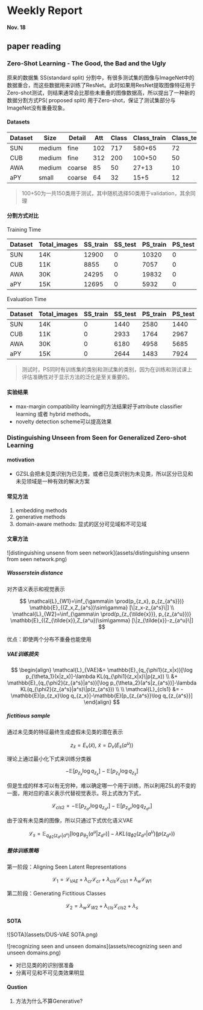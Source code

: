 # Weekly Report

**Nov. 18**

## paper reading

### Zero-Shot Learning - The Good, the Bad and the Ugly

原来的数据集 SS(standard split) 分割中，有很多测试集的图像与ImageNet中的数据重合，而这些数据用来训练了ResNet。此时如果用ResNet提取图像特征用于Zero-shot测试，则结果通常会比那些未重叠的图像数据高，所以提出了一种新的数据分割方式PS( proposed split) 用于Zero-shot，保证了测试集部分与ImageNet没有重叠现象。

#### Datasets

| Dataset | Size   | Detail | Att  | Class | Class_train | Class_test |
| ------- | ------ | ------ | ---- | ----- | ----------- | ---------- |
| SUN     | medium | fine   | 102  | 717   | 580+65      | 72         |
| CUB     | medium | fine   | 312  | 200   | 100+50      | 50         |
| AWA     | medium | coarse | 85   | 50    | 27+13       | 10         |
| aPY     | small  | coarse | 64   | 32    | 15+5        | 12         |

> 100+50为一共150类用于测试，其中随机选择50类用于validation，其余同理

#### 分割方式对比

Training Time

| Dataset | Total_images | SS_train | SS_test | PS_train | PS_test |
| ------- | ------------ | -------- | ------- | -------- | ------- |
| SUN     | 14K          | 12900    | 0       | 10320    | 0       |
| CUB     | 11K          | 8855     | 0       | 7057     | 0       |
| AWA     | 30K          | 24295    | 0       | 19832    | 0       |
| aPY     | 15K          | 12695    | 0       | 5932     | 0       |

Evaluation  Time

| Dataset | Total_images | SS_train | SS_test | PS_train | PS_test |
| ------- | ------------ | -------- | ------- | -------- | ------- |
| SUN     | 14K          | 0        | 1440    | 2580     | 1440    |
| CUB     | 11K          | 0        | 2933    | 1764     | 2967    |
| AWA     | 30K          | 0        | 6180    | 4958     | 5685    |
| aPY     | 15K          | 0        | 2644    | 1483     | 7924    |

> 测试时，PS同时有训练集的类别和测试集的类别，因为在训练和测试课上评估准确性对于显示方法的泛化是至关重要的。

#### 实验结果

-  max-margin compatibility learning的方法结果好于attribute classifier learning 或者 hybrid methods。
- novelty detection scheme可以提高效果





### Distinguishing Unseen from Seen for Generalized Zero-shot Learning

#### motivation

- GZSL会把未见类识别为已见类，或者已见类识别为未见类，所以区分已见和未见领域是一种有效的解决方案

#### 常见方法

1. embedding methods
2. generative methods
3. domain-aware methods: 显式的区分可见域和不可见域



#### 文章方法

![distinguishing unsenn from seen network](assets/distinguishing unsenn from seen network.png)

##### Wasserstein distance

对齐语义表示和视觉表示

$$
\mathcal{L}_{W1}=\inf_{\gamma\in \prod(p_{z_x}, p_{z_{a^s}})} \mathbb{E}_{(Z_x,Z_{a^s})\sim\gamma} [\|z_x-z_{a^s}\|]
\\
\mathcal{L}_{W2}=\inf_{\gamma\in \prod(p_{z_{\tilde{x}}}, p_{z_{a^u}})} \mathbb{E}_{(Z_{\tilde{x}},Z_{a^u})\sim\gamma} [\|z_{\tilde{x}}-z_{a^u}\|]
$$

优点：即使两个分布不重叠也能使用

##### VAE训练损失

$$
\begin{align}
\mathcal{L}_{VAE}&=
\mathbb{E}_{q_{\phi1}(z_x|x)}[\log p_{\theta_1}(x|z_x)]-\lambda KL(q_{\phi1}(z_x|x)\|p(z_x)) 
\\ &+ 
\mathbb{E}_{q_{\phi2}(z_{a^s}|a^s)}[\log p_{\theta_2}(a^s|z_{a^s})]-\lambda KL(q_{\phi2}(z_{a^s}|a^s)\|p(z_{a^s}))
\\
\\
\mathcal{L}_{cls1} &= -\mathbb{E}[p_{z_x}\log q_{z_x}]-\mathbb{E}[p_{z_{a^s}}\log q_{z_{a^s}}]
\end{align}
$$

##### fictitious sample

通过未见类的特征最终生成虚假未见类的潜在表示

$$
z_{\tilde{x}}=E_v(\tilde{x}), \ \tilde{x}=D_v(E_s(a^u))
$$

理论上通过最小化下式来训练分类器

$$
-\mathbb{E}[p_{z_x}\log q_{z_x}]-\mathbb{E}[p_{z_{\tilde{x}}}\log q_{z_{\tilde{x}}}]
$$

但是生成的样本可以有无穷种，难以确定哪一个用于训练，所以利用ZSL的不变的一面，用对应的语义表示代替视觉表示。将上式改为下式，

$$
\mathcal{L}_{cls2} = -\mathbb{E}[p_{z_{a^s}}\log q_{z_{a^s}}]-\mathbb{E}[p_{z_{a^u}}\log q_{z_{a^u}}]
$$

由于没有未见类的图像，所以只通过下式优化语义VAE

$$
\mathcal{L}_s =\mathbb{E}_{q_{\phi2}(z_{a^u}|a^u)}[\log p_{\theta_2}(a^u|z_{a^u})]-\lambda KL(q_{\phi2}(z_{a^u}|a^u)\|p(z_{a^u}))
$$

##### 整体训练策略

第一阶段：Aligning Seen Latent Representations

$$
\mathcal{L}_1 = \mathcal{L}_{VAE}+\lambda_{cr}\mathcal{L}_{cr}+\lambda_{cls}\mathcal{L}_{cls1}+\lambda_{w}\mathcal{L}_{W1}
$$

第二阶段：Generating Fictitious Classes

$$
\mathcal{L}_2 = \lambda_{w}\mathcal{L}_{W2} + \lambda_{cls}\mathcal{L}_{cls2}+ \lambda_{s}
$$


#### SOTA

![SOTA](assets/DUS-VAE SOTA.png)



![recognizing seen and unseen domains](assets/recognizing seen and unseen domains.png)

- 对已见类的的识别很准备
- 分离可见和不可见类效果明显

#### Qustion

1. 方法为什么不算Generative?
